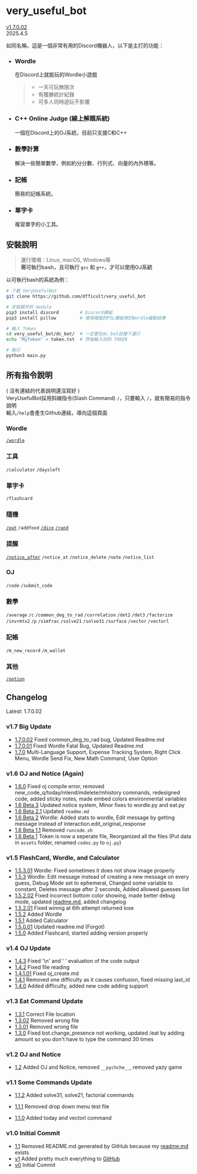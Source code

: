 # very_useful_bot
[v1.7.0.02](#changelog)  
2025.4.5  

如同名稱，這是一個非常有用的Discord機器人，以下是主打的功能：

- ### Wordle
    在Discord上就能玩的Wordle小遊戲
    > - 一天可玩無限次  
    > - 有獲勝統計紀錄  
    > - 可多人同時遊玩不影響  

- ### C++ Online Judge (線上解題系統)
    一個在Discord上的OJ系統，目前只支援C和C++

- ### 數學計算
    解決一些簡單數學，例如約分分數、行列式、向量的內外積等。

- ### 記帳
    簡易的記帳系統。

- ### 單字卡
    複習單字的小工具。



## 安裝說明
> 運行環境：Linux, macOS, Windows等   
> **需可執行bash，且可執行 `gcc` 和 `g++`，才可以使用OJ系統**  

以可執行bash的系統為例：
```bash
# 下載 VeryUsefulBot
git clone https://github.com/dfficult/very_useful_bot

# 安裝額外的 module
pip3 install discord        # Discord模組
pip3 install pillow         # 使用裡面的PIL模組用於Wordle繪製結果

# 輸入 Token
cd very_useful_bot/dc_bot/  # 一定要在dc_bot目錄下運行
echo "MyToken" > token.txt  # 然後輸入你的 TOKEN

# 執行
python3 main.py
```

## 所有指令說明
( 沒有連結的代表說明還沒寫好 )  
VeryUsefulBot採用斜線指令(Slash Command) `/`，只要輸入 `/`，就有簡易的指令說明  
輸入`/help`會產生Github連結，導向這個頁面

### Wordle
[`/wordle`](manual/wordle.md)

### 工具
`/calculator` `/daysleft`

### 單字卡
`/flashcard`

### 隨機
[`/eat`](manual/eat.md/#eat) `/addfood` [`/dice`](manual/math.md/#dice-faces) [`/rand`](manual/math.md/#rand-items)


### 提醒
[`/notice_after`](manual/notice.md/#notice) `/notice_at` `/notice_delete` `/note` `/notice_list`

### OJ
`/code` `/submit_code`

### 數學
`/average` `/c` `/common_deg_to_rad` `/correlation` `/det2` `/det3` `/factorize` `/invrmtx2` `/p` `/simfrac` `/solve21` `/solve31` `/surface` `/vector` `/vectorl` 

### 記帳
`/m_new_record` `/m_wallet`

### 其他
[`/option`](manual/options.md)


## Changelog

Latest: 1.7.0.02

### v1.7 Big Update
- [1.7.0.02]() Fixed common_deg_to_rad bug, Updated Readme.md
- [1.7.0.01](https://github.com/dfficult/very_useful_bot/commit/a60013b8a61c26aa785df2b15287c331e3bce235) Fixed Wordle Fatal Bug, Updated Readme.md
- [1.7.0](https://github.com/dfficult/very_useful_bot/commit/dcff8de13117bb927f6a0a1edba376a4f5115d81) Multi-Language Support, Expense Tracking System, Right Click Menu, Wordle Send Fix, New Math Command, User Option

### v1.6 OJ and Notice (Again)
- [1.6.0](https://github.com/dfficult/very_useful_bot/commit/c3912645dc450a1694cf162abf68971de95962ff) Fixed oj compile error, removed new_code_q/today/mlend/mdelete/mhistory commands, redesigned code, added sticky notes, made embed colors environmental variables
- [1.6 Beta 3](https://github.com/dfficult/very_useful_bot/commit/2e903e3d92a82bbf0bd582de5f3acf775ccaf59d) Updated notice system, Minor fixes to wordle.py and eat.py
- [1.6 Beta 2.1](https://github.com/dfficult/very_useful_bot/commit/10ea36ca48434768c5f14187c06a35c87bdb936e) Updated `readme.md`
- [1.6 Beta 2](https://github.com/dfficult/very_useful_bot/commit/00674c1d709546fe6cf40146b8e106ede515b8ff) Wordle: Added stats to wordle, Edit message by getting message instead of interaction.edit_original_response
- [1.6 Beta 1.1](https://github.com/dfficult/very_useful_bot/commit/8847221d368e1cc555501f00d18972904e464c02) Removed `runcode.sh`
- [1.6 Beta 1](https://github.com/dfficult/very_useful_bot/commit/0b451bfbc8d80d88682abdf2cc80a6255d0e7c29) Token is now a seperate file, Reorganized all the files (Put data in `assets` folder, renamed `codes.py` to `oj.py`)

### v1.5 FlashCard, Wordle, and Calculator
- [1.5.3.01](https://github.com/dfficult/very_useful_bot/commit/ebe4429aee3f8b719e3b20cbeb88e701b7b62a43) Wordle: Fixed sometimes it does not show image properly
- [1.5.3](https://github.com/dfficult/very_useful_bot/commit/21a99691a45973f0b107d16f751268cd2f1f1ce4) Wordle: Edit message instead of creating a new message on every guess, Debug Mode set to ephemeral, Changed some variable to constant, Deletes message after 2 seconds, Added allowed guesses list
- [1.5.2.02](https://github.com/dfficult/very_useful_bot/commit/1d2e5f2fe09f9ac37c191c8a4fe95f5ec3d55d16) Fixed incorrect bottom color showing, made better debug mode, updated [readme.md](#very_useful_bot), added changelog
- [1.5.2.01](https://github.com/dfficult/very_useful_bot/commit/251297706200472cac2c86b7f59cd9faca392d73) Fixed winnig at 6th attempt returned lose
- [1.5.2](https://github.com/dfficult/very_useful_bot/commit/f637fd0beaff57ef169b897cebe626f3e623d7ba) Added Wordle
- [1.5.1](https://github.com/dfficult/very_useful_bot/commit/2c266c7dbe273a4024ec436c6f4166b30ca15cd6) Added Calculator
- [1.5.0.01](https://github.com/dfficult/very_useful_bot/commit/4c0967b52e9b8db868673ae6008c1ee8d64f0456) Updated readme.md (Forgot)
- [1.5.0](https://github.com/dfficult/very_useful_bot/commit/3cefe82fe8de5bd4ddfbd8f399121f33c0fe90e0) Added Flashcard, started adding version properly

### v1.4 OJ Update
- [1.4.3](https://github.com/dfficult/very_useful_bot/commit/4afcf33c5d91dc77e4d2224b04974a1692899f78) Fixed '\n' and ' ' evaluation of the code output
- [1.4.2](https://github.com/dfficult/very_useful_bot/commit/2c06455b2d24384ea21aa4472793c95199beed7d) Fixed file reading
- [1.4.1.01](https://github.com/dfficult/very_useful_bot/commit/4d6215d7050412a53413f10570a5ef1cbfac91e3) Fixed oj_create.md
- [1.4.1](https://github.com/dfficult/very_useful_bot/commit/25a511afea089d79ba3e2103b160afe8918a0a1e) Removed one difficulty as it causes confusion, fixed missing last_id
- [1.4.0](https://github.com/dfficult/very_useful_bot/commit/bfc110815fe3ae92b06328262ed4fe301ce2aac9) Added difficulty, added new code adding support

### v1.3 Eat Command Update
- [1.3.1](https://github.com/dfficult/very_useful_bot/commit/88184e013a0a7c9e560f802bbd3d05b9590b1ced) Correct File location
- [1.3.02](https://github.com/dfficult/very_useful_bot/commit/d222ad4f90e52aa012505687a04ae7b51c0c1ed0) Removed wrong file
- [1.3.01](https://github.com/dfficult/very_useful_bot/commit/ee4710d136803f2c6a9df2153f0519588816ae2f) Removed wrong file
- [1.3.0](https://github.com/dfficult/very_useful_bot/commit/5289ac19a157eb6867fb0887963b92e6b86d6478) Fixed bot.change_presence not working, 
updated /eat by adding amount so you don't have to type the command 30 times

### v1.2 OJ and Notice
- [1.2](https://github.com/dfficult/very_useful_bot/commit/4608b547e9dd04fb66aa9e74a523c95d7570c00a) Added OJ and Notice, removed `__pychche__`, removed yazy game

### v1.1 Some Commands Update

- [1.1.2](https://github.com/dfficult/very_useful_bot/commit/46ff362da81c198268b4db6defacbdab017cb199) Added solve31, solve21, factorial commands

- [1.1.1](https://github.com/dfficult/very_useful_bot/commit/dade39e5ea98ed2254146d5044f303392aa9f37e) Removed drop down menu test file

- [1.1.0](https://github.com/dfficult/very_useful_bot/commit/0c3f8782435a7c9118399b1b6c6a8a254f56eada) Added today and vectorl command

### v1.0 Initial Commit
- [1.1](https://github.com/dfficult/very_useful_bot/commit/fd4d1b2cea2580cf75ce1eb9576a25a0e0b01ef0) Removed README.md generated by GitHub because my [readme.md](#very_useful_bot) exists
- [v1](https://github.com/dfficult/very_useful_bot/commit/58cbbdc727c8fb132622094c79042119ebf32742#diff-5a831ea67cf5cf8703b0de46901ab25bd191f56b320053be9332d9a3b0d01d15) Added pretty much everything to [GitHub](https://github.com/dfficult/very_useful_bot)
- [v0](https://github.com/dfficult/very_useful_bot/commit/853c6eb2668d09d40497a7cfc83d37ae593354f5) Initial Commit
